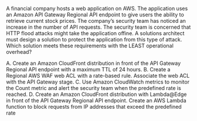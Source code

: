 A financial company hosts a web application on AWS. The application uses an Amazon API Gateway Regional API endpoint to give users the ability to retrieve current stock prices. The company’s security team has noticed an increase in the number of API requests. The security team is concerned that HTTP ­flood attacks might take the application offine. A solutions architect must design a solution to protect the application from this type of attack. Which solution meets these requirements with the LEAST operational overhead? 

A. Create an Amazon CloudFront distribution in front of the API Gateway Regional API endpoint with a maximum TTL of 24 hours. 
B. Create a Regional AWS WAF web ACL with a rate-based rule. Associate the web ACL with the API Gateway stage. 
C. Use Amazon CloudWatch metrics to monitor the Count metric and alert the security team when the predefined rate is reached. 
D. Create an Amazon CloudFront distribution with Lambda@Edge in front of the API Gateway Regional API endpoint. Create an AWS Lambda function to block requests from IP addresses that exceed the predefined rate
